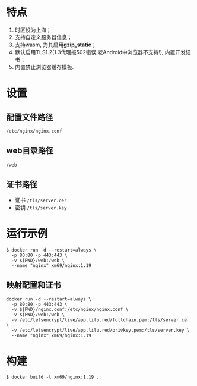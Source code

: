 # 特点

1. 时区设为上海；
2. 支持自定义服务器信息；
3. 支持wasm, 为其启用**gzip_static**；
4. 默认启用TLS1.2(1.3代理报502错误,老Android中浏览器不支持!), 内置开发证书；
5. 内置禁止浏览器缓存模板.

# 设置

## 配置文件路径
`/etc/nginx/nginx.conf`

## web目录路径
`/web`

## 证书路径
* 证书 `/tls/server.cer`
* 密钥 `/tls/server.key`

# 运行示例

```
$ docker run -d --restart=always \
  -p 80:80 -p 443:443 \
  -v ${PWD}/web:/web \
  --name "nginx" xm69/nginx:1.19
```

## 映射配置和证书

```
docker run -d --restart=always \
  -p 80:80 -p 443:443 \
  -v ${PWD}/nginx.conf:/etc/nginx/nginx.conf \
  -v ${PWD}/web:/web \
  -v /etc/letsencrypt/live/app.lilu.red/fullchain.pem:/tls/server.cer \
  -v /etc/letsencrypt/live/app.lilu.red/privkey.pem:/tls/server.key \
  --name "nginx" xm69/nginx:1.19
```

# 构建
```
$ docker build -t xm69/nginx:1.19 .
```
